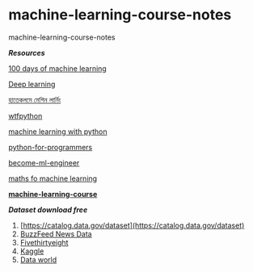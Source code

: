 # machine-learning-course-notes
machine-learning-course-notes



***Resources*** 

[100 days of machine learning](https://github.com/Avik-Jain/100-Days-Of-ML-Code)

[Deep learning](https://github.com/shohans-galaxy/awesome-deep-learning)

[হাতেকলমে মেশিন লার্নিং](https://rakibul-hassan.gitbook.io/mlbook-titanic/)

[wtfpython](https://github.com/shohans-galaxy/wtfpython)

[machine learning with python](https://www.datacamp.com/tracks/machine-learning-with-python)

[python-for-programmers](https://www.educative.io/track/python-for-programmers)

[become-ml-engineer](https://www.educative.io/track/become-ml-engineer)

[maths fo machine learning](https://medium.com/s/story/essential-math-for-data-science-why-and-how-e88271367fbd)

**[machine-learning-course](https://github.com/machinelearningmindset/machine-learning-course)**

***Dataset download free*** 

1. [https://catalog.data.gov/dataset](https://catalog.data.gov/dataset)
2. [BuzzFeed News Data](https://github.com/BuzzFeedNews/everything)
3. [Fivethirtyeight](https://github.com/fivethirtyeight/data)
4. [Kaggle](https://www.kaggle.com/datasets)
5. [Data world](https://data.world/)

